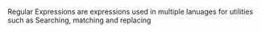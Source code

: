 Regular Expressions are expressions used in multiple lanuages for utilities such as
Searching, matching and replacing

